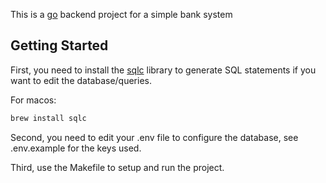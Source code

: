 This is a [go](https://go.dev/) backend project for a simple bank system

## Getting Started

First, you need to install the [sqlc](https://docs.sqlc.dev/en/stable/overview/install.html) library to generate SQL statements if you want to edit the database/queries.

For macos:

```bash
brew install sqlc
```

Second, you need to edit your .env file to configure the database, see .env.example for the keys used.

Third, use the Makefile to setup and run the project.
